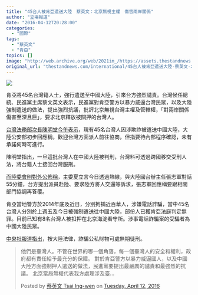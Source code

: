 ```yaml
---
title: "45台人被肯亞遣送大陸　蔡英文：北京無視主權　傷害兩岸關係"
author: "立場報道"
date: "2016-04-12T20:28:00"
categories:
  - "國際"
tags:
  - "蔡英文"
  - "肯亞"
topics: []
image: "http://web.archive.org/web/2021im_/https://assets.thestandnews.com/media/photos/160412-ying2-01_WiG7W.png"
original_url: "thestandnews.com/international/45台人被肯亞遣送大陸-蔡英文-北京無視主權-傷害兩岸關係"
---
```

![](http://web.archive.org/web/2021im_/https://assets.thestandnews.com/media/photos/160412-ying2-01_WiG7W.png)

肯亞將45名台灣籍人士，強行遣送至中國大陸，引來台方強烈譴責。台灣候任總統、民進黨主席蔡文英文表示，民進黨對肯亞警方以暴力威逼台灣民眾，以及大陸強制遣送的做法，提出強烈抗議，批評北京無視台灣主權及管轄權，「對兩岸關係傷害至深且巨」，要求北京釋放被關押的台灣人。

[台灣法務部次長陳明堂今午表示](http://web.archive.org/web/20211229061530/http://www.cna.com.tw/news/firstnews/201604120371-1.aspx)，現有45名台灣人因涉欺詐被遣送中國大陸，大陸公安部初步回應稱，歡迎台灣方面派人前往協商，但指要待內部程序確認，未有承諾何時可進行。

陳明堂指出，一旦這批台灣人在中國大陸被判刑，台灣料可透過跨國移交受刑人法，將台籍人士接回台灣服刑。

[而陸委會則對外公佈稱](http://web.archive.org/web/20211229061530/http://udn.com/news/story/1/1624824)，主委夏立言今日透過熱線，與大陸國台辦主任張志軍對話55分鐘，台方提出派員赴陸、要求陸方將人交還等訴求，張志軍回應稱要跟相關部門協調再答覆。

肯亞當地警方於2014年底及近日，分別拘捕近百華人，涉嫌電話詐騙，當中45名台灣人分別於上週五及今日被強制遣送往中國大陸，部份人已獲肯亞法庭判定無罪。目前已知有8名台灣人被扣押在北京海淀看守所。涉事電話詐騙案的受騙者為中國大陸民眾。

[中央社報道指出](http://web.archive.org/web/20211229061530/http://www.cna.com.tw/news/acn/201604120383-1.aspx)，按大陸法律，詐騙公私財物可處無期徒刑。

> 他們是臺灣人。不管在世界的哪一個角落，每一個臺灣人的安全和權利，政府都有責任給予最充分的保障。 對於肯亞警方以暴力威逼國人，以及中國大陸方面強制押人遣送的做法，民進黨要提出最嚴厲的譴責和最強烈的抗議。 北京當局無權代表我方處理涉及臺...
> 
> Posted by [蔡英文 Tsai Ing-wen](http://web.archive.org/web/20211229061530/https://www.facebook.com/tsaiingwen/) on [Tuesday, April 12, 2016](http://web.archive.org/web/20211229061530/https://www.facebook.com/tsaiingwen/posts/10153305346681065)